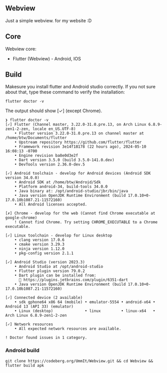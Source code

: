 ## Webview

Just a simple webview. for my website :D

## Core

Webview core:

- Flutter (Webview) - Android, IOS

## Build

Makesure you install flutter and Android studio correctly. If you not sure about that, type these command to verify the installation:

```shell
flutter doctor -v
```

The output should show [✓] (except Chrome).

```shell
❯ flutter doctor -v
[✓] Flutter (Channel master, 3.22.0-31.0.pre.13, on Arch Linux 6.8.9-zen1-2-zen, locale en_US.UTF-8)
    • Flutter version 3.22.0-31.0.pre.13 on channel master at /home/btw/Documents/flutter
    • Upstream repository https://github.com/flutter/flutter
    • Framework revision 3e14f18178 (22 hours ago), 2024-05-10 16:08:13 -0700
    • Engine revision ba8e0d3e2f
    • Dart version 3.5.0 (build 3.5.0-141.0.dev)
    • DevTools version 2.36.0-dev.5

[✓] Android toolchain - develop for Android devices (Android SDK version 34.0.0)
    • Android SDK at /home/btw/Android/Sdk
    • Platform android-34, build-tools 34.0.0
    • Java binary at: /opt/android-studio/jbr/bin/java
    • Java version OpenJDK Runtime Environment (build 17.0.10+0-17.0.10b1087.21-11572160)
    • All Android licenses accepted.

[✗] Chrome - develop for the web (Cannot find Chrome executable at google-chrome)
    ! Cannot find Chrome. Try setting CHROME_EXECUTABLE to a Chrome executable.

[✓] Linux toolchain - develop for Linux desktop
    • clang version 17.0.6
    • cmake version 3.29.3
    • ninja version 1.12.0
    • pkg-config version 2.1.1

[✓] Android Studio (version 2023.3)
    • Android Studio at /opt/android-studio
    • Flutter plugin version 79.0.2
    • Dart plugin can be installed from:
      🔨 https://plugins.jetbrains.com/plugin/6351-dart
    • Java version OpenJDK Runtime Environment (build 17.0.10+0-17.0.10b1087.21-11572160)

[✓] Connected device (2 available)
    • sdk gphone64 x86 64 (mobile) • emulator-5554 • android-x64 • Android 13 (API 33) (emulator)
    • Linux (desktop)              • linux         • linux-x64   • Arch Linux 6.8.9-zen1-2-zen

[✓] Network resources
    • All expected network resources are available.

! Doctor found issues in 1 category.
```

### Android build

```shell
git clone https://codeberg.org/UmmIt/Webview.git && cd Webview && flutter build apk
```
